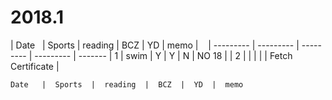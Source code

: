 # 2018.1

| Date   |  Sports  |  reading  |  BCZ  |  YD  |  memo |   
|   --------- | --------- | --------- | --------- | -------
|      1     | swim  | Y     | Y     | N   | NO 18   |
|      2     |       |       |       |     | Fetch Certificate    |
  
    Date   |  Sports  |  reading  |  BCZ  |  YD  |  memo  

